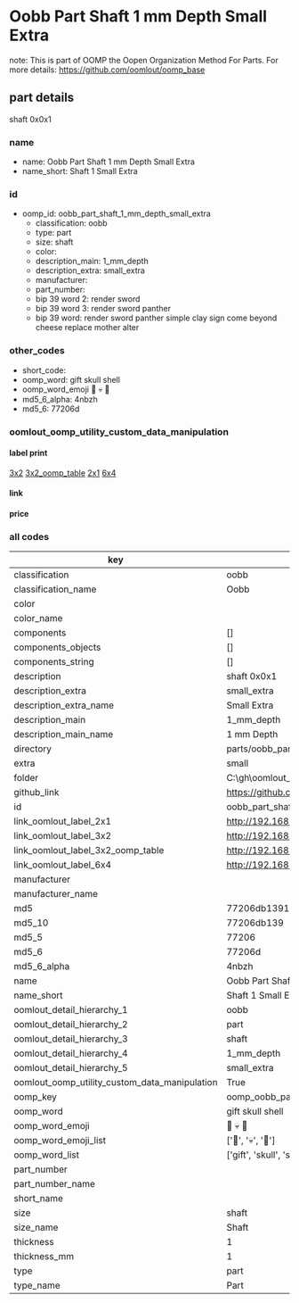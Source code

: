 # Oobb Part Shaft 1 mm Depth Small Extra  

note: This is part of OOMP the Oopen Organization Method For Parts. For more details: https://github.com/oomlout/oomp_base

##  part details
  



shaft 0x0x1



### name
* name: Oobb Part Shaft 1 mm Depth Small Extra
* name_short: Shaft 1 Small Extra
### id
* oomp_id: oobb_part_shaft_1_mm_depth_small_extra
  * classification: oobb
  * type: part
  * size: shaft
  * color: 
  * description_main: 1_mm_depth
  * description_extra: small_extra
  * manufacturer: 
  * part_number: 
  * bip 39 word 2: render sword
  * bip 39 word 3: render sword panther
  * bip 39 word: render sword panther simple clay sign come beyond cheese replace mother alter

### other_codes
* short_code: 
* oomp_word: gift skull shell
* oomp_word_emoji :gift: :skull: :shell:
* md5_6_alpha: 4nbzh
* md5_6: 77206d






### oomlout_oomp_utility_custom_data_manipulation
#### label print
[3x2](http://192.168.1.245:1112/?label=oomp%204nbzh)
[3x2_oomp_table](http://192.168.1.108:1112/?label=oomp%204nbzh)
[2x1](http://192.168.1.242:1112/?label=oomp%204nbzh)
[6x4](http://192.168.1.55:1112/?label=oomp%204nbzh)    

#### link

                              

#### price







### all codes 
| key | value |  
| --- | --- |  
| classification | oobb |  
| classification_name | Oobb |  
| color |  |  
| color_name |  |  
| components | [] |  
| components_objects | [] |  
| components_string | [] |  
| description | shaft 0x0x1 |  
| description_extra | small_extra |  
| description_extra_name | Small Extra |  
| description_main | 1_mm_depth |  
| description_main_name | 1 mm Depth |  
| directory | parts/oobb_part_shaft_1_mm_depth_small_extra |  
| extra | small |  
| folder | C:\gh\oomlout_oobb_version_4_generated_parts\things\oobb_part_shaft_1_mm_depth_small_extra |  
| github_link | https://github.com/oomlout/oomlout_oomp_part_src/tree/main/parts/oobb_part_shaft_1_mm_depth_small_extra |  
| id | oobb_part_shaft_1_mm_depth_small_extra |  
| link_oomlout_label_2x1 | http://192.168.1.242:1112/?label=oomp%204nbzh |  
| link_oomlout_label_3x2 | http://192.168.1.245:1112/?label=oomp%204nbzh |  
| link_oomlout_label_3x2_oomp_table | http://192.168.1.108:1112/?label=oomp%204nbzh |  
| link_oomlout_label_6x4 | http://192.168.1.55:1112/?label=oomp%204nbzh |  
| manufacturer |  |  
| manufacturer_name |  |  
| md5 | 77206db13915c5c321151c913fb715b0 |  
| md5_10 | 77206db139 |  
| md5_5 | 77206 |  
| md5_6 | 77206d |  
| md5_6_alpha | 4nbzh |  
| name | Oobb Part Shaft 1 mm Depth Small Extra |  
| name_short | Shaft 1 Small Extra |  
| oomlout_detail_hierarchy_1 | oobb |  
| oomlout_detail_hierarchy_2 | part |  
| oomlout_detail_hierarchy_3 | shaft |  
| oomlout_detail_hierarchy_4 | 1_mm_depth |  
| oomlout_detail_hierarchy_5 | small_extra |  
| oomlout_oomp_utility_custom_data_manipulation | True |  
| oomp_key | oomp_oobb_part_shaft_1_mm_depth_small_extra |  
| oomp_word | gift skull shell |  
| oomp_word_emoji | :gift: :skull: :shell: |  
| oomp_word_emoji_list | [':gift:', ':skull:', ':shell:'] |  
| oomp_word_list | ['gift', 'skull', 'shell'] |  
| part_number |  |  
| part_number_name |  |  
| short_name |  |  
| size | shaft |  
| size_name | Shaft |  
| thickness | 1 |  
| thickness_mm | 1 |  
| type | part |  
| type_name | Part |  
